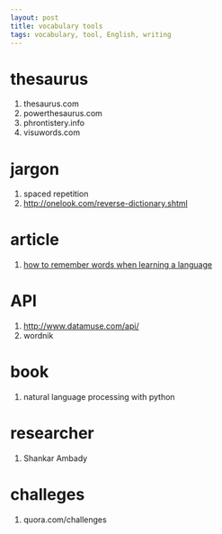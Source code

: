 ```yaml
---
layout: post
title: vocabulary tools
tags: vocabulary, tool, English, writing
---
```


# thesaurus  
1. thesaurus.com  
1. powerthesaurus.com  
1. phrontistery.info
1. visuwords.com

# jargon
1. spaced repetition
1. http://onelook.com/reverse-dictionary.shtml

# article
1. [how to remember words when learning a language](http://www.lingholic.com/how-to-remember-words-when-learning-a-language/)

# API
1. http://www.datamuse.com/api/
1. wordnik

# book
1. natural language processing with python

# researcher
1. Shankar Ambady

# challeges
1. quora.com/challenges
